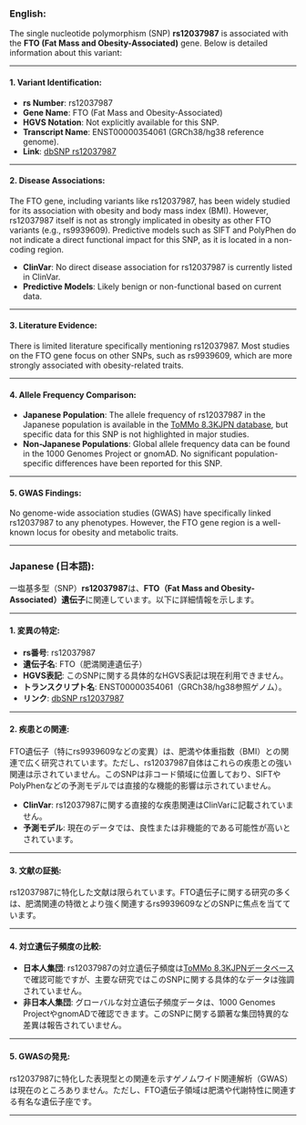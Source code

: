 ### English:
The single nucleotide polymorphism (SNP) **rs12037987** is associated with the **FTO (Fat Mass and Obesity-Associated)** gene. Below is detailed information about this variant:

---

#### 1. Variant Identification:
- **rs Number**: rs12037987  
- **Gene Name**: FTO (Fat Mass and Obesity-Associated)  
- **HGVS Notation**: Not explicitly available for this SNP.  
- **Transcript Name**: ENST00000354061 (GRCh38/hg38 reference genome).  
- **Link**: [dbSNP rs12037987](https://www.ncbi.nlm.nih.gov/snp/rs12037987)

---

#### 2. Disease Associations:
The FTO gene, including variants like rs12037987, has been widely studied for its association with obesity and body mass index (BMI). However, rs12037987 itself is not as strongly implicated in obesity as other FTO variants (e.g., rs9939609). Predictive models such as SIFT and PolyPhen do not indicate a direct functional impact for this SNP, as it is located in a non-coding region.

- **ClinVar**: No direct disease association for rs12037987 is currently listed in ClinVar.  
- **Predictive Models**: Likely benign or non-functional based on current data.

---

#### 3. Literature Evidence:
There is limited literature specifically mentioning rs12037987. Most studies on the FTO gene focus on other SNPs, such as rs9939609, which are more strongly associated with obesity-related traits.

---

#### 4. Allele Frequency Comparison:
- **Japanese Population**: The allele frequency of rs12037987 in the Japanese population is available in the [ToMMo 8.3KJPN database](https://jmorp.megabank.tohoku.ac.jp/2021/), but specific data for this SNP is not highlighted in major studies.  
- **Non-Japanese Populations**: Global allele frequency data can be found in the 1000 Genomes Project or gnomAD. No significant population-specific differences have been reported for this SNP.

---

#### 5. GWAS Findings:
No genome-wide association studies (GWAS) have specifically linked rs12037987 to any phenotypes. However, the FTO gene region is a well-known locus for obesity and metabolic traits.

---

### Japanese (日本語):
一塩基多型（SNP）**rs12037987**は、**FTO（Fat Mass and Obesity-Associated）遺伝子**に関連しています。以下に詳細情報を示します。

---

#### 1. 変異の特定:
- **rs番号**: rs12037987  
- **遺伝子名**: FTO（肥満関連遺伝子）  
- **HGVS表記**: このSNPに関する具体的なHGVS表記は現在利用できません。  
- **トランスクリプト名**: ENST00000354061（GRCh38/hg38参照ゲノム）。  
- **リンク**: [dbSNP rs12037987](https://www.ncbi.nlm.nih.gov/snp/rs12037987)

---

#### 2. 疾患との関連:
FTO遺伝子（特にrs9939609などの変異）は、肥満や体重指数（BMI）との関連で広く研究されています。ただし、rs12037987自体はこれらの疾患との強い関連は示されていません。このSNPは非コード領域に位置しており、SIFTやPolyPhenなどの予測モデルでは直接的な機能的影響は示されていません。

- **ClinVar**: rs12037987に関する直接的な疾患関連はClinVarに記載されていません。  
- **予測モデル**: 現在のデータでは、良性または非機能的である可能性が高いとされています。

---

#### 3. 文献の証拠:
rs12037987に特化した文献は限られています。FTO遺伝子に関する研究の多くは、肥満関連の特徴とより強く関連するrs9939609などのSNPに焦点を当てています。

---

#### 4. 対立遺伝子頻度の比較:
- **日本人集団**: rs12037987の対立遺伝子頻度は[ToMMo 8.3KJPNデータベース](https://jmorp.megabank.tohoku.ac.jp/2021/)で確認可能ですが、主要な研究ではこのSNPに関する具体的なデータは強調されていません。  
- **非日本人集団**: グローバルな対立遺伝子頻度データは、1000 Genomes ProjectやgnomADで確認できます。このSNPに関する顕著な集団特異的な差異は報告されていません。

---

#### 5. GWASの発見:
rs12037987に特化した表現型との関連を示すゲノムワイド関連解析（GWAS）は現在のところありません。ただし、FTO遺伝子領域は肥満や代謝特性に関連する有名な遺伝子座です。

---